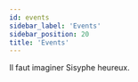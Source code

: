 ```yaml
---
id: events
sidebar_label: 'Events'
sidebar_position: 20
title: 'Events'
---
```


Il faut imaginer Sisyphe heureux.
